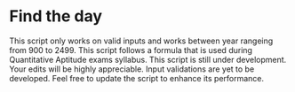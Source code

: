 # Find the day
This script only works on valid inputs and works between year rangeing from 900 to 2499. This script follows a formula that is used during Quantitative Aptitude exams syllabus.
This script is still under development. Your edits will be highly appreciable.
Input validations are yet to be developed. Feel free to update the script to enhance its performance. 
